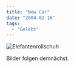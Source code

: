 ```yaml
---
title: "New Car"
date: "2004-02-16"
tags:
  - "Gelebt"
---
```


![Elefantenrollschuh](/img/couchblog/caric.gif)

Bilder folgen demnächst.
